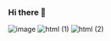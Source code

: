 ### Hi there 👋

<!--
**umutsar/umutsar** is a ✨ _special_ ✨ repository because its `README.md` (this file) appears on your GitHub profile.

Here are some ideas to get you started:

- 🔭 I’m currently working on ...
- 🌱 I’m currently learning ...
- 👯 I’m looking to collaborate on ...
- 🤔 I’m looking for help with ...
- 💬 Ask me about ...
- 📫 How to reach me: ...
- 😄 Pronouns: ...
- ⚡ Fun fact: ...!


-->
![image](https://github.com/umutsar/umutsar/assets/78661309/0ab1ecb8-5885-4c2c-a4ab-6b693816f999)
![html (1)](https://github.com/umutsar/umutsar/assets/78661309/4c50e73d-80e8-4275-be72-40ab73f9b89d)
![html (2)](https://github.com/umutsar/umutsar/assets/78661309/19631ff5-64d1-4f04-9f56-3c098c95be76)
